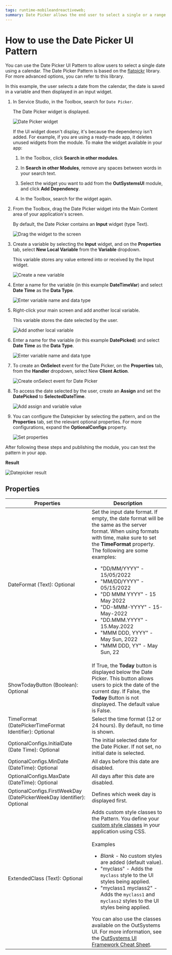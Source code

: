 ```yaml
---
tags: runtime-mobileandreactiveweb;  
summary: Date Picker allows the end user to select a single or a range of dates using a calendar.
---
```


# How to use the Date Picker UI Pattern

You can use the Date Picker UI Pattern to allow users to select a single date using a calendar. The Date Picker Pattern is based on the [flatpickr](https://flatpickr.js.org/) library. For more advanced options, you can refer to this library.

In this example, the user selects a date from the calendar, the date is saved in a variable and then displayed in an input widget.

1. In Service Studio, in the Toolbox, search for `Date Picker`.

    The Date Picker widget is displayed.

    ![Date Picker widget](<images/datepicker-widget-ss.png>)

    If the UI widget doesn't display, it's because the dependency isn't added. For example, if you are using a ready-made app, it deletes unused widgets from the module. To make the widget available in your app:

    1. In the Toolbox, click **Search in other modules**.

    1. In **Search in other Modules**, remove any spaces between words in your search text.
    
    1. Select the widget you want to add from the **OutSystemsUI** module, and click **Add Dependency**. 

    1. In the Toolbox, search for the widget again.

1. From the Toolbox, drag the Date Picker widget into the Main Content area of your application's screen.

    By default, the Date Picker contains an **Input** widget (type Text).

    ![Drag the widget to the screen](<images/datepicker-drag-ss.png>)

1. Create a variable by selecting the **Input** widget, and on the **Properties** tab, select **New Local Variable** from the **Variable** dropdown.

    This variable stores any value entered into or received by the Input widget.

    ![Create a new variable](<images/datepicker-var-ss.png>)

1. Enter a name for the variable (in this example **DateTimeVar**) and select **Date Time** as the **Data Type**.

    ![Enter variable name and data type](<images/datepicker-varname-ss.png>)

1. Right-click your main screen and add another local variable.

    This variable stores the date selected by the user.

    ![Add another local variable](<images/datepicker-localvar-ss.png>)

1. Enter a name for the variable (in this example **DatePicked**) and select **Date Time** as the **Data Type**.

    ![Enter variable name and data type](<images/datepicker-locvarname-ss.png>)

1. To create an **OnSelect** event for the Date Picker, on the **Properties** tab, from the **Handler** dropdown, select New **Client Action**.

    ![Create onSelect event for Date Picker](<images/datepicker-clientaction-ss.png>)

1. To access the date selected by the user, create an **Assign** and set the **DatePicked** to **SelectedDateTime**.

    ![Add assign and variable value](<images/datepicker-assign-ss.png>)

1. You can configure the Datepicker by selecting the pattern, and on the **Properties** tab, set the relevant optional properties. For more configurations, expand the **OptionalConfigs** property.

    ![Set properties](<images/datepicker-properties-ss.png>)

After following these steps and publishing the module, you can test the pattern in your app.

**Result**

![Datepicker result](<images/datepicker-result.png>)

## Properties

|Properties|Description|
|---|---|
|DateFormat (Text): Optional| Set the input date format. If empty, the date format will be the same as the server format. When using formats with time, make sure to set the **TimeFormat** property. The following are some examples:<ul><li>"DD/MM/YYYY" - 15/05/2022 </li> <li>"MM/DD/YYYY" - 05/15/2022</li><li>"DD MMM YYYY" - 15 May 2022</li><li>"DD-MMM-YYYY" - 15-May-2022</li><li>"DD.MMM.YYYY" - 15.May.2022</li><li>"MMM DDD, YYYY" - May Sun, 2022</li><li>"MMM DDD, YY" - May Sun, 22</li></ul> |
|ShowTodayButton (Boolean): Optional | If True, the **Today** button is displayed below the Date Picker.  This button allows users to pick the date of the current day. If False, the **Today** Button is not displayed. The default value is False.|
|TimeFormat (DatePickerTimeFormat Identifier): Optional|Select the time format (12 or 24 hours). By default, no time is shown.|
|OptionalConfigs.InitialDate (Date Time): Optional|The initial selected date for the Date Picker. If not set, no initial date is selected.|
|OptionalConfigs.MinDate (DateTime): Optional|All days before this date are disabled.|
|OptionalConfigs.MaxDate (DateTime): Optional|All days after this date are disabled.|
|OptionalConfigs.FirstWeekDay (DatePickerWeekDay Identifier): Optional|Defines which week day is displayed first.|
|ExtendedClass (Text): Optional| Adds custom style classes to the Pattern. You define your [custom style classes](../../../../look-feel/css.md) in your application using CSS. <br/><br/>Examples <ul><li>_Blank_ - No custom styles are added (default value).</li><li>"myclass" - Adds the ``myclass`` style to the UI styles being applied.</li><li>"myclass1 myclass2" - Adds the ``myclass1`` and ``myclass2`` styles to the UI styles being applied.</li></ul>You can also use the classes available on the OutSystems UI. For more information, see the [OutSystems UI Framework Cheat Sheet](https://outsystemsui.outsystems.com/OutsystemsUiWebsite/CheatSheet).|
